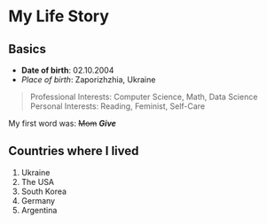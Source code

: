 # My Life Story

## Basics

- **Date of birth**: 02.10.2004
- *Place of birth*: Zaporizhzhia, Ukraine

> Professional Interests: Computer Science, Math, Data Science
> Personal Interests: Reading, Feminist, Self-Care

My first word was: ~~Mom~~ ***Give***

## Countries where I lived

1. Ukraine
2. The USA
3. South Korea
4. Germany
5. Argentina
